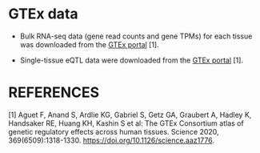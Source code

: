 # GTEx data

* Bulk RNA-seq data (gene read counts and gene TPMs) for each tissue was
  downloaded from the [GTEx
  portal](https://gtexportal.org/home/downloads/adult-gtex/bulk_tissue_expression#bulk_tissue_expression-gtex_analysis_v8-rna-seq) [1].

* Single-tissue eQTL data were downloaded from the [GTEx
  portal](https://gtexportal.org/home/downloads/adult-gtex/qtl#qtl-gtex_analysis_v8-single-tissue_cis-qtl_data)
  [1].


REFERENCES
==========

[1] Aguet F, Anand S, Ardlie KG, Gabriel S, Getz GA, Graubert A, Hadley K,
Handsaker RE, Huang KH, Kashin S et al: The GTEx Consortium atlas of genetic
regulatory effects across human tissues. Science 2020, 369(6509):1318-1330.
https://doi.org/10.1126/science.aaz1776.

